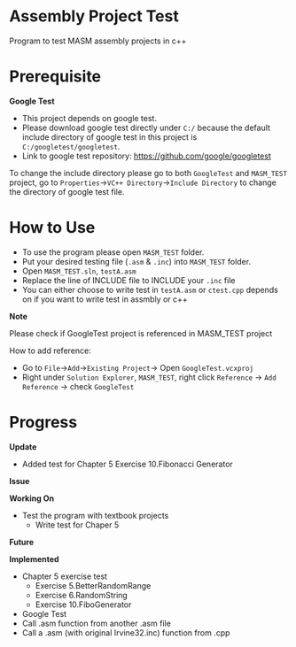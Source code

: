 # Assembly Project Test
Program to test MASM assembly projects in c++

# Prerequisite
**Google Test**
 - This project depends on google test.
 - Please download google test directly under `C:/` because the default include directory of google test in this project is `C:/googletest/googletest`.
 - Link to google test repository: https://github.com/google/googletest

To change the include directory please go to both `GoogleTest` and `MASM_TEST` project, go to `Properties`->`VC++ Directory`->`Include Directory` to change the directory of google test file. 

# How to Use
 - To use the program please open `MASM_TEST` folder.
 - Put your desired testing file (`.asm` & `.inc`) into `MASM_TEST` folder.
 - Open `MASM_TEST.sln`, `testA.asm`
 - Replace the line of INCLUDE file to INCLUDE your `.inc` file
 - You can either choose to write test in `testA.asm` or `ctest.cpp` depends on if you want to write test in assmbly or c++

**Note**

Please check if GoogleTest project is referenced in MASM_TEST project

How to add reference: 
 - Go to `File`->`Add`->`Existing Project`-> Open `GoogleTest.vcxproj`
 - Right under `Solution Explorer`, `MASM_TEST`, right click `Reference` -> `Add Reference` -> check `GoogleTest`

# Progress

**Update**
 - Added test for Chapter 5 Exercise 10.Fibonacci Generator

**Issue**

**Working On**
 - Test the program with textbook projects
    - Write test for Chaper 5

**Future**

**Implemented**
 - Chapter 5 exercise test
    - Exercise 5.BetterRandomRange
    - Exercise 6.RandomString
    - Exercise 10.FiboGenerator
 - Google Test
 - Call .asm function from another .asm file
 - Call a .asm (with original Irvine32.inc) function from .cpp
